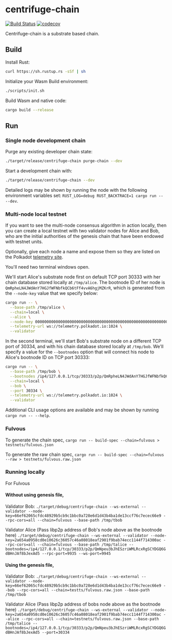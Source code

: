 # centrifuge-chain

[![Build Status](https://travis-ci.com/centrifuge/centrifuge-chain.svg?branch=master)](https://travis-ci.com/centrifuge/centrifuge-chain)
[![codecov](https://codecov.io/gh/centrifuge/centrifuge-chain/branch/master/graph/badge.svg)](https://codecov.io/gh/centrifuge/centrifuge-chain)

Centrifuge-chain is a substrate based chain.

## Build

Install Rust:

```bash
curl https://sh.rustup.rs -sSf | sh
```

Initialize your Wasm Build environment:

```bash
./scripts/init.sh
```

Build Wasm and native code:

```bash
cargo build --release
```

## Run

### Single node development chain

Purge any existing developer chain state:

```bash
./target/release/centrifuge-chain purge-chain --dev
```

Start a development chain with:

```bash
./target/release/centrifuge-chain --dev
```

Detailed logs may be shown by running the node with the following environment variables set: `RUST_LOG=debug RUST_BACKTRACE=1 cargo run -- --dev`.

### Multi-node local testnet

If you want to see the multi-node consensus algorithm in action locally, then you can create a local testnet with two validator nodes for Alice and Bob, who are the initial authorities of the genesis chain that have been endowed with testnet units.

Optionally, give each node a name and expose them so they are listed on the Polkadot [telemetry site](https://telemetry.polkadot.io/#/Local%20Testnet).

You'll need two terminal windows open.

We'll start Alice's substrate node first on default TCP port 30333 with her chain database stored locally at `/tmp/alice`. The bootnode ID of her node is `QmRpheLN4JWdAnY7HGJfWFNbfkQCb6tFf4vvA6hgjMZKrR`, which is generated from the `--node-key` value that we specify below:

```bash
cargo run -- \
  --base-path /tmp/alice \
  --chain=local \
  --alice \
  --node-key 0000000000000000000000000000000000000000000000000000000000000001 \
  --telemetry-url ws://telemetry.polkadot.io:1024 \
  --validator
```

In the second terminal, we'll start Bob's substrate node on a different TCP port of 30334, and with his chain database stored locally at `/tmp/bob`. We'll specify a value for the `--bootnodes` option that will connect his node to Alice's bootnode ID on TCP port 30333:

```bash
cargo run -- \
  --base-path /tmp/bob \
  --bootnodes /ip4/127.0.0.1/tcp/30333/p2p/QmRpheLN4JWdAnY7HGJfWFNbfkQCb6tFf4vvA6hgjMZKrR \
  --chain=local \
  --bob \
  --port 30334 \
  --telemetry-url ws://telemetry.polkadot.io:1024 \
  --validator
```

Additional CLI usage options are available and may be shown by running `cargo run -- --help`.

### Fulvous

To generate the chain spec,
`cargo run -- build-spec --chain=fulvous > testnets/fulvous.json`

To generate the raw chain spec,
`cargo run -- build-spec --chain=fulvous --raw > testnets/fulvous.raw.json`


### Running locally
For Fulvous

#### Without using genesis file,

Validator Bob:
`./target/debug/centrifuge-chain --ws-external --validator --node-key=66ef62065cfdc48929b5cb9c1bbc0a728e6d1d43b4ba1de13ccf76c7ecec66e9 --rpc-cors=all --chain=fulvous --base-path /tmp/tbob`

Validator Alice (Pass libp2p address of Bob's node above as the bootnode here)
`./target/debug/centrifuge-chain --ws-external --validator --node-key=2a654a0958cd0e10626c36057c46a08018eaf2901f9bab74ecc1144f714300ac --rpc-cors=all --chain=fulvous --base-path /tmp/talice --bootnodes=/ip4/127.0.0.1/tcp/30333/p2p/QmNpeu3bJhESzriWMLRcxRgSCYDGQ6GdBHnJAf8bJexAd5 --rpc-port=9935 --ws-port=9945`

#### Using the genesis file,

Validator Bob:
`./target/debug/centrifuge-chain --ws-external --validator --node-key=66ef62065cfdc48929b5cb9c1bbc0a728e6d1d43b4ba1de13ccf76c7ecec66e9 --bob --rpc-cors=all --chain=testts/fulvous.raw.json --base-path /tmp/tbob`

Validator Alice (Pass libp2p address of bobs node above as the bootnode here)
`./target/debug/centrifuge-chain --ws-external --validator --node-key=2a654a0958cd0e10626c36057c46a08018eaf2901f9bab74ecc1144f714300ac --alice --rpc-cors=all --chain=testnets/fulvous.raw.json --base-path /tmp/talice --bootnodes=/ip4/127.0.0.1/tcp/30333/p2p/QmNpeu3bJhESzriWMLRcxRgSCYDGQ6GdBHnJAf8bJexAd5 --port=30334`
